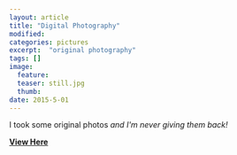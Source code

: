```yaml
---
layout: article
title: "Digital Photography"
modified:
categories: pictures
excerpt:  "original photography"
tags: []
image:
  feature:
  teaser: still.jpg
  thumb:
date: 2015-5-01
---
```

I took some original photos *and I'm never giving them back!*

[**View Here**](https://drive.google.com/folderview?id=0ByNSDE0eceDFfm8tT214dzFVTW5IQVdJNG1hcVc4eU9DWE9HMkV5TWxZa3JDVEZZMGlRdnc&usp=sharing)
